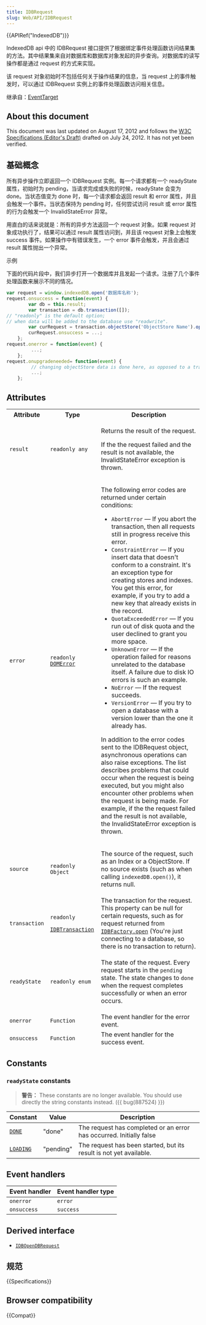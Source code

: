 ```yaml
---
title: IDBRequest
slug: Web/API/IDBRequest
---
```

{{APIRef("IndexedDB")}}

IndexedDB api 中的 IDBRequest 接口提供了根据绑定事件处理函数访问结果集的方法。其中结果集来自对数据库和数据库对象发起的异步查询。对数据库的读写操作都是通过 request 的方式来实现。

该 request 对象初始时不包括任何关于操作结果的信息，当 request 上的事件触发时，可以通过 IDBRequest 实例上的事件处理函数访问相关信息。

继承自：[EventTarget](/en/DOM/EventTarget)

## About this document

This document was last updated on August 17, 2012 and follows the [W3C Specifications (Editor's Draft)](http://dvcs.w3.org/hg/IndexedDB/raw-file/tip/Overview.html#request-api) drafted on July 24, 2012. It has not yet been verified.

## 基础概念

所有异步操作立即返回一个 IDBRequest 实例。每一个请求都有一个 readyState 属性，初始时为 pending，当请求完成或失败的时候，readyState 会变为 done。当状态值变为 done 时，每一个请求都会返回 result 和 error 属性，并且会触发一个事件。当状态保持为 pending 时，任何尝试访问 result 或 error 属性的行为会触发一个 InvalidStateError 异常。

用直白的话来说就是：所有的异步方法返回一个 request 对象。如果 request 对象成功执行了，结果可以通过 result 属性访问到，并且该 request 对象上会触发 success 事件。如果操作中有错误发生，一个 error 事件会触发，并且会通过 result 属性抛出一个异常。

示例

下面的代码片段中，我们异步打开一个数据库并且发起一个请求。注册了几个事件处理函数来展示不同的情况。

```js
var request = window.indexedDB.open('数据库名称');
request.onsuccess = function(event) {
        var db = this.result;
        var transaction = db.transaction([]);
// "readonly" is the default option;
// when data will be added to the database use "readwrite".
        var curRequest = transaction.objectStore('ObjectStore Name').openCursor();
        curRequest.onsuccess = ...;
    };
request.onerror = function(event) {
         ...;
    };
request.onupgradeneeded= function(event) {
         // changing objectStore data is done here, as opposed to a transaction enum:
         ...;
    };
```

## Attributes

<table>
  <thead>
    <tr>
      <th scope="col">Attribute</th>
      <th scope="col">Type</th>
      <th scope="col">Description</th>
    </tr>
    <tr>
      <td>
        <code><a name="attr_result">result</a></code>
      </td>
      <td><code>readonly any</code></td>
      <td>
        <p>Returns the result of the request.</p>
        <p>
          If the the request failed and the result is not available, the
          InvalidStateError exception is thrown.
        </p>
      </td>
    </tr>
    <tr>
      <td>
        <code><a name="attr_errorCode">error</a></code>
      </td>
      <td>
        <code>readonly <a href="/en-US/docs/DOM/DOMError">DOMError</a></code>
      </td>
      <td>
        <p>The following error codes are returned under certain conditions:</p>
        <ul>
          <li>
            <code>AbortError</code> — If you abort the transaction, then all
            requests still in progress receive this error.
          </li>
          <li>
            <code>ConstraintError</code> — If you insert data that doesn't
            conform to a constraint. It's an exception type for creating stores
            and indexes. You get this error, for example, if you try to add a
            new key that already exists in the record.
          </li>
          <li>
            <code>QuotaExceededError</code> — If you run out of disk quota and
            the user declined to grant you more space.
          </li>
          <li>
            <code>UnknownError</code> — If the operation failed for reasons
            unrelated to the database itself. A failure due to disk IO errors is
            such an example.
          </li>
          <li><code>NoError</code> — If the request succeeds.</li>
          <li>
            <code>VersionError</code> — If you try to open a database with a
            version lower than the one it already has.
          </li>
        </ul>
        <p>
          In addition to the error codes sent to the IDBRequest object,
          asynchronous operations can also raise exceptions. The list describes
          problems that could occur when the request is being executed, but you
          might also encounter other problems when the request is being made.
          For example, if the the request failed and the result is not
          available, the InvalidStateError exception is thrown.
        </p>
      </td>
    </tr>
    <tr>
      <td>
        <code><a name="attr_source">source</a></code>
      </td>
      <td><code>readonly Object</code></td>
      <td>
        <p>
          The source of the request, such as an Index or a ObjectStore. If no
          source exists (such as when calling <code>indexedDB.open()</code>), it
          returns null.
        </p>
      </td>
    </tr>
    <tr>
      <td>
        <code><a name="attr_transaction">transaction</a></code>
      </td>
      <td>
        <code
          >readonly
          <a href="/en/IndexedDB/IDBTransaction">IDBTransaction</a></code
        >
      </td>
      <td>
        The transaction for the request. This property can be null for certain
        requests, such as for request returned from
        <code><a href="/en/IndexedDB/IDBFactory#open">IDBFactory.open</a></code>
        (You're just connecting to a database, so there is no transaction to
        return).
      </td>
    </tr>
    <tr>
      <td>
        <code><a name="attr_readyState">readyState</a></code>
      </td>
      <td><code>readonly enum</code></td>
      <td>
        <p>
          The state of the request. Every request starts in the
          <code>pending</code> state. The state changes to
          <code>done</code> when the request completes successfully or when an
          error occurs.
        </p>
      </td>
    </tr>
    <tr>
      <td>
        <code><a name="attr_onerror">onerror</a></code>
      </td>
      <td><code>Function</code></td>
      <td>The event handler for the error event.</td>
    </tr>
    <tr>
      <td>
        <code><a name="attr_onsuccess">onsuccess</a></code>
      </td>
      <td><code>Function</code></td>
      <td>The event handler for the success event.</td>
    </tr>
  </thead>
  <tbody></tbody>
</table>

## Constants

### `readyState` constants

> **警告：** These constants are no longer available. You should use directly the string constants instead. ({{ bug(887524) }})

| Constant      | Value     | Description                                                         |
| ------------- | --------- | ------------------------------------------------------------------- |
| [`DONE`]()    | "done"    | The request has completed or an error has occurred. Initially false |
| [`LOADING`]() | "pending" | The request has been started, but its result is not yet available.  |

## Event handlers

| Event handler | Event handler type |
| ------------- | ------------------ |
| `onerror`     | `error`            |
| `onsuccess`   | `success`          |

## Derived interface

- [`IDBOpenDBRequest`](/en/IndexedDB/IDBOpenDBRequest)

## 规范

{{Specifications}}

## Browser compatibility

{{Compat}}
